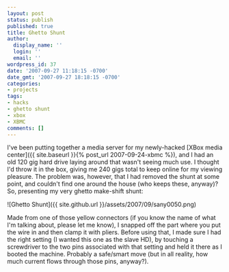 ```yaml
---
layout: post
status: publish
published: true
title: Ghetto Shunt
author:
  display_name: ''
  login: ''
  email: ''
wordpress_id: 37
date: '2007-09-27 11:18:15 -0700'
date_gmt: '2007-09-27 18:18:15 -0700'
categories:
- projects
tags:
- hacks
- ghetto shunt
- xbox
- XBMC
comments: []
---
```

I've been putting together a media server for my newly-hacked [XBox media center]({{ site.baseurl }}{% post_url 2007-09-24-xbmc %}), and I had an old 120 gig hard drive laying around that wasn't seeing much use.  I thought I'd throw it in the box, giving me 240 gigs total to keep online for my viewing pleasure.  The problem was, however, that I had removed the shunt at some point, and couldn't find one around the house (who keeps these, anyway)?  So, presenting my very ghetto make-shift shunt:

![Ghetto Shunt]({{ site.github.url }}/assets/2007/09/sany0050.png)

Made from one of those yellow connectors (if you know the name of what I'm talking about, please let me know), I snapped off the part where you put the wire in and then clamp it with pliers.  Before using that, I made sure I had the right setting (I wanted this one as the slave HD), by touching a screwdriver to the two pins associated with that setting and held it there as I booted the machine.  Probably a safe/smart move (but in all reality, how much current flows through those pins, anyway?).
